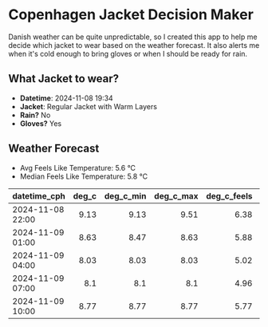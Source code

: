 
# Copenhagen Jacket Decision Maker

Danish weather can be quite unpredictable, so I created this app to help me decide which jacket to wear based on the weather forecast. 
It also alerts me when it's cold enough to bring gloves or when I should be ready for rain.

## What Jacket to wear?

- **Datetime**: 2024-11-08 19:34
- **Jacket**: Regular Jacket with Warm Layers
- **Rain?** No
- **Gloves?** Yes

## Weather Forecast
- Avg Feels Like Temperature: 5.6 °C
- Median Feels Like Temperature: 5.8 °C

| datetime_cph     |   deg_c |   deg_c_min |   deg_c_max |   deg_c_feels | weather   | wind   | rain   |
|:-----------------|--------:|------------:|------------:|--------------:|:----------|:-------|:-------|
| 2024-11-08 22:00 |    9.13 |        9.13 |        9.51 |          6.38 | Clouds    | Medium | None   |
| 2024-11-09 01:00 |    8.63 |        8.47 |        8.63 |          5.88 | Clouds    | Low    | None   |
| 2024-11-09 04:00 |    8.03 |        8.03 |        8.03 |          5.02 | Clear     | Medium | None   |
| 2024-11-09 07:00 |    8.1  |        8.1  |        8.1  |          4.96 | Clouds    | Medium | None   |
| 2024-11-09 10:00 |    8.77 |        8.77 |        8.77 |          5.77 | Clouds    | Medium | None   |
        